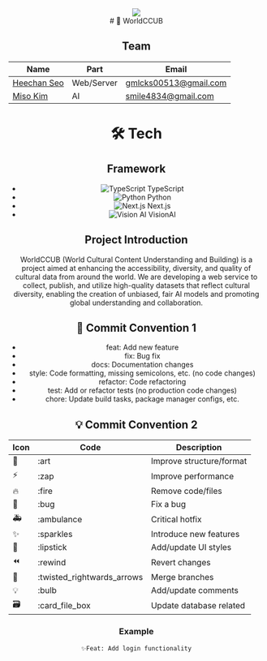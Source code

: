 <div align="center">
<div><img src="https://capsule-render.vercel.app/api?type=waving&color=0:521cf2,100:42c330&height=200&section=header&text=WorldCCUB&fontSize=90" /></div>
# 👋 WorldCCUB

## Team

| Name                                 | Part       | Email                   |
| ------------------------------------ | ---------- | ----------------------- |
| [Heechan Seo](https://github.com/seochan99) | Web/Server | <gmlcks00513@gmail.com> |
| [Miso Kim](https://github.com/MeMe4834)  | AI         | <smile4834@gmail.com>   |

# 🛠️ Tech

## Framework

- ![TypeScript](https://img.shields.io/badge/TypeScript-007ACC?style=for-the-badge&logo=typescript&logoColor=white) TypeScript
- ![Python](https://img.shields.io/badge/Python-3776AB?style=for-the-badge&logo=python&logoColor=white) Python
- ![Next.js](https://img.shields.io/badge/Next.js-000000?style=for-the-badge&logo=next.js&logoColor=white) Next.js
- ![Vision AI](https://img.shields.io/badge/VisionAI-4285F4?style=for-the-badge&logo=google&logoColor=white) VisionAI


## Project Introduction

WorldCCUB (World Cultural Content Understanding and Building) is a project aimed at enhancing the accessibility, diversity, and quality of cultural data from around the world. We are developing a web service to collect, publish, and utilize high-quality datasets that reflect cultural diversity, enabling the creation of unbiased, fair AI models and promoting global understanding and collaboration.

## 🎯 Commit Convention 1

-   feat: Add new feature
-   fix: Bug fix
-   docs: Documentation changes
-   style: Code formatting, missing semicolons, etc. (no code changes)
-   refactor: Code refactoring
-   test: Add or refactor tests (no production code changes)
-   chore: Update build tasks, package manager configs, etc.

## 💡 Commit Convention 2

| Icon | Code                        | Description              |
| ---- | --------------------------- | ------------------------ |
| 🎨   | :art                        | Improve structure/format |
| ⚡️  | :zap                        | Improve performance      |
| 🔥   | :fire                       | Remove code/files        |
| 🐛   | :bug                        | Fix a bug                |
| 🚑   | :ambulance                  | Critical hotfix          |
| ✨   | :sparkles                   | Introduce new features   |
| 💄   | :lipstick                   | Add/update UI styles     |
| ⏪   | :rewind                     | Revert changes           |
| 🔀   | :twisted_rightwards_arrows  | Merge branches           |
| 💡   | :bulb                       | Add/update comments      |
| 🗃   | :card_file_box              | Update database related  |

### Example

`✨Feat: Add login functionality`
